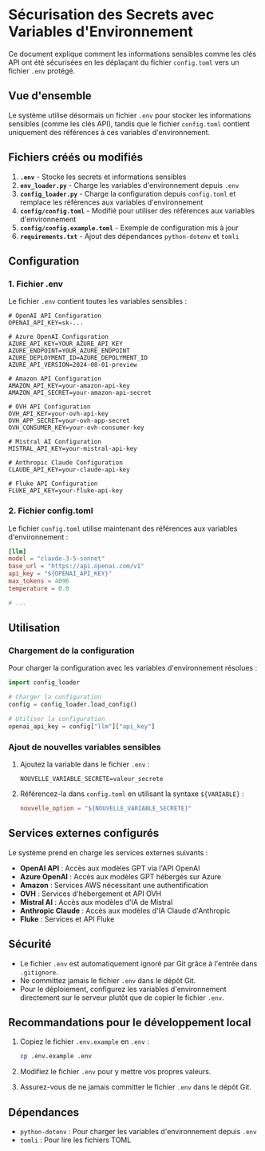 # Sécurisation des Secrets avec Variables d'Environnement

Ce document explique comment les informations sensibles comme les clés API ont été sécurisées en les déplaçant du fichier `config.toml` vers un fichier `.env` protégé.

## Vue d'ensemble

Le système utilise désormais un fichier `.env` pour stocker les informations sensibles (comme les clés API), tandis que le fichier `config.toml` contient uniquement des références à ces variables d'environnement.

## Fichiers créés ou modifiés

1. **`.env`** - Stocke les secrets et informations sensibles
2. **`env_loader.py`** - Charge les variables d'environnement depuis `.env`
3. **`config_loader.py`** - Charge la configuration depuis `config.toml` et remplace les références aux variables d'environnement
4. **`config/config.toml`** - Modifié pour utiliser des références aux variables d'environnement
5. **`config/config.example.toml`** - Exemple de configuration mis à jour
6. **`requirements.txt`** - Ajout des dépendances `python-dotenv` et `tomli`

## Configuration

### 1. Fichier .env

Le fichier `.env` contient toutes les variables sensibles :

```
# OpenAI API Configuration
OPENAI_API_KEY=sk-...

# Azure OpenAI Configuration
AZURE_API_KEY=YOUR_AZURE_API_KEY
AZURE_ENDPOINT=YOUR_AZURE_ENDPOINT
AZURE_DEPLOYMENT_ID=AZURE_DEPOLYMENT_ID
AZURE_API_VERSION=2024-08-01-preview

# Amazon API Configuration
AMAZON_API_KEY=your-amazon-api-key
AMAZON_API_SECRET=your-amazon-api-secret

# OVH API Configuration
OVH_API_KEY=your-ovh-api-key
OVH_APP_SECRET=your-ovh-app-secret
OVH_CONSUMER_KEY=your-ovh-consumer-key

# Mistral AI Configuration
MISTRAL_API_KEY=your-mistral-api-key

# Anthropic Claude Configuration
CLAUDE_API_KEY=your-claude-api-key

# Fluke API Configuration
FLUKE_API_KEY=your-fluke-api-key
```

### 2. Fichier config.toml

Le fichier `config.toml` utilise maintenant des références aux variables d'environnement :

```toml
[llm]
model = "claude-3-5-sonnet"
base_url = "https://api.openai.com/v1"
api_key = "${OPENAI_API_KEY}"
max_tokens = 4096
temperature = 0.0

# ...
```

## Utilisation

### Chargement de la configuration

Pour charger la configuration avec les variables d'environnement résolues :

```python
import config_loader

# Charger la configuration
config = config_loader.load_config()

# Utiliser la configuration
openai_api_key = config["llm"]["api_key"]
```

### Ajout de nouvelles variables sensibles

1. Ajoutez la variable dans le fichier `.env` :
   ```
   NOUVELLE_VARIABLE_SECRETE=valeur_secrete
   ```

2. Référencez-la dans `config.toml` en utilisant la syntaxe `${VARIABLE}` :
   ```toml
   nouvelle_option = "${NOUVELLE_VARIABLE_SECRETE}"
   ```

## Services externes configurés

Le système prend en charge les services externes suivants :

- **OpenAI API** : Accès aux modèles GPT via l'API OpenAI
- **Azure OpenAI** : Accès aux modèles GPT hébergés sur Azure
- **Amazon** : Services AWS nécessitant une authentification
- **OVH** : Services d'hébergement et API OVH
- **Mistral AI** : Accès aux modèles d'IA de Mistral
- **Anthropic Claude** : Accès aux modèles d'IA Claude d'Anthropic
- **Fluke** : Services et API Fluke

## Sécurité

- Le fichier `.env` est automatiquement ignoré par Git grâce à l'entrée dans `.gitignore`.
- Ne committez jamais le fichier `.env` dans le dépôt Git.
- Pour le déploiement, configurez les variables d'environnement directement sur le serveur plutôt que de copier le fichier `.env`.

## Recommandations pour le développement local

1. Copiez le fichier `.env.example` en `.env` :
   ```bash
   cp .env.example .env
   ```

2. Modifiez le fichier `.env` pour y mettre vos propres valeurs.

3. Assurez-vous de ne jamais committer le fichier `.env` dans le dépôt Git.

## Dépendances

- `python-dotenv` : Pour charger les variables d'environnement depuis `.env`
- `tomli` : Pour lire les fichiers TOML